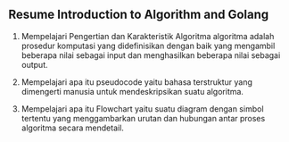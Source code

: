 ## Resume Introduction to Algorithm and Golang

1. Mempelajari Pengertian dan Karakteristik Algoritma 
algoritma adalah prosedur komputasi yang didefinisikan dengan baik yang mengambil beberapa nilai sebagai input dan menghasilkan beberapa nilai sebagai output.

2. Mempelajari apa itu pseudocode
yaitu bahasa terstruktur yang dimengerti manusia untuk mendeskripsikan suatu algoritma.

3. Mempelajari apa itu Flowchart
yaitu suatu diagram dengan simbol tertentu yang menggambarkan urutan dan hubungan antar proses algoritma secara mendetail.